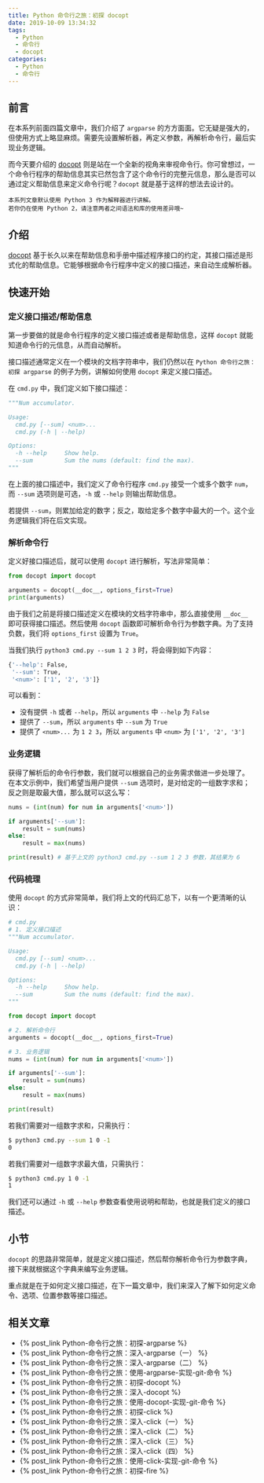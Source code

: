 ```yaml
---
title: Python 命令行之旅：初探 docopt
date: 2019-10-09 13:34:32
tags:
  - Python
  - 命令行
  - docopt
categories:
  - Python
  - 命令行
---
```


## 前言

在本系列前面四篇文章中，我们介绍了 `argparse` 的方方面面。它无疑是强大的，但使用方式上略显麻烦。需要先设置解析器，再定义参数，再解析命令行，最后实现业务逻辑。

而今天要介绍的 [docopt](http://docopt.org/) 则是站在一个全新的视角来审视命令行。你可曾想过，一个命令行程序的帮助信息其实已然包含了这个命令行的完整元信息，那么是否可以通过定义帮助信息来定义命令行呢？`docopt` 就是基于这样的想法去设计的。

<!--more-->

```
本系列文章默认使用 Python 3 作为解释器进行讲解。
若你仍在使用 Python 2，请注意两者之间语法和库的使用差异哦~
```

## 介绍

[docopt](http://docopt.org/) 基于长久以来在帮助信息和手册中描述程序接口的约定，其接口描述是形式化的帮助信息。它能够根据命令行程序中定义的接口描述，来自动生成解析器。

## 快速开始

### 定义接口描述/帮助信息

第一步要做的就是命令行程序的定义接口描述或者是帮助信息，这样 `docopt` 就能知道命令行的元信息，从而自动解析。

接口描述通常定义在一个模块的文档字符串中，我们仍然以在 `Python 命令行之旅：初探 argparse` 的例子为例，讲解如何使用 `docopt` 来定义接口描述。

在 `cmd.py` 中，我们定义如下接口描述：

```python
"""Num accumulator.

Usage:
  cmd.py [--sum] <num>...
  cmd.py (-h | --help)

Options:
  -h --help     Show help.
  --sum         Sum the nums (default: find the max).
"""
```

在上面的接口描述中，我们定义了命令行程序 `cmd.py` 接受一个或多个数字 `num`，而 `--sum` 选项则是可选，`-h` 或 `--help` 则输出帮助信息。

若提供 `--sum`，则累加给定的数字；反之，取给定多个数字中最大的一个。这个业务逻辑我们将在后文实现。

### 解析命令行

定义好接口描述后，就可以使用 `docopt` 进行解析，写法非常简单：

```python
from docopt import docopt

arguments = docopt(__doc__, options_first=True)
print(arguments)
```

由于我们之前是将接口描述定义在模块的文档字符串中，那么直接使用 `__doc__` 即可获得接口描述。然后使用 `docopt` 函数即可解析命令行为参数字典。为了支持负数，我们将 `options_first` 设置为 `True`。

当我们执行 `python3 cmd.py --sum 1 2 3` 时，将会得到如下内容：

```bash
{'--help': False,
 '--sum': True,
 '<num>': ['1', '2', '3']}
```

可以看到：

- 没有提供 `-h` 或者 `--help`，所以 `arguments` 中 `--help` 为 `False`
- 提供了 `--sum`，所以 `arguments` 中 `--sum` 为 `True`
- 提供了 `<num>...` 为 `1 2 3`，所以 `arguments` 中 `<num>` 为 `['1', '2', '3']`

### 业务逻辑

获得了解析后的命令行参数，我们就可以根据自己的业务需求做进一步处理了。
在本文示例中，我们希望当用户提供 `--sum` 选项时，是对给定的一组数字求和；反之则是取最大值，那么就可以这么写：

```python
nums = (int(num) for num in arguments['<num>'])

if arguments['--sum']:
    result = sum(nums)
else:
    result = max(nums)

print(result) # 基于上文的 python3 cmd.py --sum 1 2 3 参数，其结果为 6
```

### 代码梳理

使用 `docopt` 的方式非常简单，我们将上文的代码汇总下，以有一个更清晰的认识：

```python
# cmd.py
# 1. 定义接口描述
"""Num accumulator.

Usage:
  cmd.py [--sum] <num>...
  cmd.py (-h | --help)

Options:
  -h --help     Show help.
  --sum         Sum the nums (default: find the max).
"""

from docopt import docopt

# 2. 解析命令行
arguments = docopt(__doc__, options_first=True)

# 3. 业务逻辑
nums = (int(num) for num in arguments['<num>'])

if arguments['--sum']:
    result = sum(nums)
else:
    result = max(nums)

print(result)
```

若我们需要对一组数字求和，只需执行：

```bash
$ python3 cmd.py --sum 1 0 -1
0
```

若我们需要对一组数字求最大值，只需执行：

```bash
$ python3 cmd.py 1 0 -1
1
```

我们还可以通过 `-h` 或 `--help` 参数查看使用说明和帮助，也就是我们定义的接口描述。

## 小节

`docopt` 的思路非常简单，就是定义接口描述，然后帮你解析命令行为参数字典，接下来就根据这个字典来编写业务逻辑。

重点就是在于如何定义接口描述，在下一篇文章中，我们来深入了解下如何定义命令、选项、位置参数等接口描述。

## 相关文章

- {% post_link Python-命令行之旅：初探-argparse %}
- {% post_link Python-命令行之旅：深入-argparse（一） %}
- {% post_link Python-命令行之旅：深入-argparse（二） %}
- {% post_link Python-命令行之旅：使用-argparse-实现-git-命令 %}
- {% post_link Python-命令行之旅：初探-docopt %}
- {% post_link Python-命令行之旅：深入-docopt %}
- {% post_link Python-命令行之旅：使用-docopt-实现-git-命令 %}
- {% post_link Python-命令行之旅：初探-click %}
- {% post_link Python-命令行之旅：深入-click（一） %}
- {% post_link Python-命令行之旅：深入-click（二） %}
- {% post_link Python-命令行之旅：深入-click（三） %}
- {% post_link Python-命令行之旅：深入-click（四） %}
- {% post_link Python-命令行之旅：使用-click-实现-git-命令 %}
- {% post_link Python-命令行之旅：初探-fire %}
